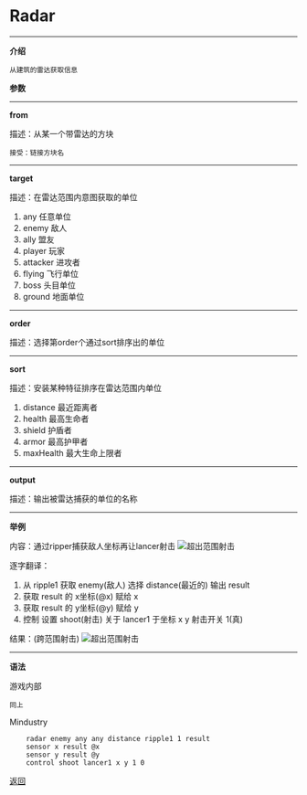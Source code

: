 # Radar

---

**介绍**

    从建筑的雷达获取信息

**参数**

---

**from**

描述：从某一个带雷达的方块

    接受：链接方块名

---

**target**

描述：在雷达范围内意图获取的单位

1. any      任意单位
2. enemy    敌人
3. ally     盟友
4. player   玩家
5. attacker 进攻者
6. flying   飞行单位
7. boss     头目单位
8. ground   地面单位

---

**order**

描述：选择第order个通过sort排序出的单位

---

**sort**

描述：安装某种特征排序在雷达范围内单位

1. distance     最近距离者
2. health       最高生命者
3. shield       护盾者
4. armor        最高护甲者
5. maxHealth    最大生命上限者

---

**output**

描述：输出被雷达捕获的单位的名称

---

**举例**

内容：通过ripper捕获敌人坐标再让lancer射击
![超出范围射击](/Mindustry-guide/Guide/example/radar.png)

逐字翻译：
1. 从 ripple1 获取 enemy(敌人) 选择 distance(最近的) 输出 result
2. 获取 result 的 x坐标(@x) 赋给 x
3. 获取 result 的 y坐标(@y) 赋给 y
4. 控制 设置 shoot(射击) 关于 lancer1 于坐标 x y 射击开关 1(真)

结果：(跨范围射击)
![超出范围射击](/Mindustry-guide/Guide/img/radar.png)

---

**语法**

游戏内部
```
同上
```
Mindustry
```
    radar enemy any any distance ripple1 1 result
    sensor x result @x
    sensor y result @y
    control shoot lancer1 x y 1 0
```


[返回](https://lanluz.github.io/Mindustry-guide/)